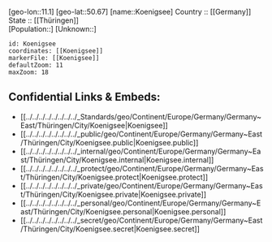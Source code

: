 ﻿---
location: [50.67,11.1] 
mapzoom: [7,12] 
mapmarker: city 
type: City
tags:
- geo/City


SpocWebEntityId: 31749
isDeleted: false
confidential: public

---
[geo-lon::11.1] 
[geo-lat::50.67] 
[name::Koenigsee] 
Country :: [[Germany]]  
State :: [[Thüringen]]  
[Population::] 
[Unknown::] 


```leaflet
id: Koenigsee
coordinates: [[Koenigsee]] 
markerFile: [[Koenigsee]] 
defaultZoom: 11 
maxZoom: 18
```


## Confidential Links & Embeds: 
- [[../../../../../../../../_Standards/geo/Continent/Europe/Germany/Germany~East/Thüringen/City/Koenigsee|Koenigsee]] 
- [[../../../../../../../../_public/geo/Continent/Europe/Germany/Germany~East/Thüringen/City/Koenigsee.public|Koenigsee.public]] 
- [[../../../../../../../../_internal/geo/Continent/Europe/Germany/Germany~East/Thüringen/City/Koenigsee.internal|Koenigsee.internal]] 
- [[../../../../../../../../_protect/geo/Continent/Europe/Germany/Germany~East/Thüringen/City/Koenigsee.protect|Koenigsee.protect]] 
- [[../../../../../../../../_private/geo/Continent/Europe/Germany/Germany~East/Thüringen/City/Koenigsee.private|Koenigsee.private]] 
- [[../../../../../../../../_personal/geo/Continent/Europe/Germany/Germany~East/Thüringen/City/Koenigsee.personal|Koenigsee.personal]] 
- [[../../../../../../../../_secret/geo/Continent/Europe/Germany/Germany~East/Thüringen/City/Koenigsee.secret|Koenigsee.secret]] 
